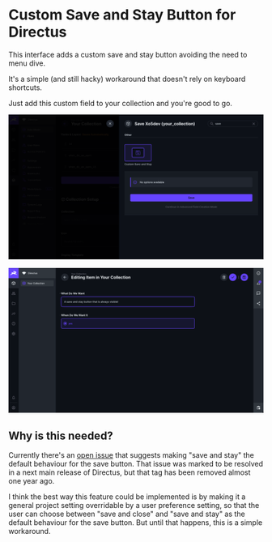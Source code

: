 # Custom Save and Stay Button for Directus

This interface adds a custom save and stay button avoiding the need to menu dive.

It's a simple (and still hacky) workaround that doesn't rely on keyboard shortcuts.

Just add this custom field to your collection and you're good to go.

![Add the custom hidden field to your collection](https://raw.githubusercontent.com/CiaccoDavide/directus-extension-custom-save-and-stay/refs/heads/main/screenshots/0_add_hidden_field_to_collection.png)

![Save and stay](https://raw.githubusercontent.com/CiaccoDavide/directus-extension-custom-save-and-stay/refs/heads/main/screenshots/1_save_and_stay.png)

## Why is this needed?

Currently there's an [open issue](https://github.com/directus/directus/issues/22883) that suggests making "save and stay" the default behaviour for the save button. That issue was marked to be resolved in a next main release of Directus, but that tag has been removed almost one year ago.

I think the best way this feature could be implemented is by making it a general project setting overridable by a user preference setting, so that the user can choose between "save and close" and "save and stay" as the default behaviour for the save button. But until that happens, this is a simple workaround.
